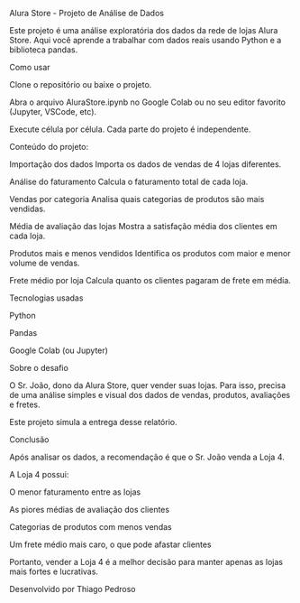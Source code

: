 Alura Store - Projeto de Análise de Dados

Este projeto é uma análise exploratória dos dados da rede de lojas Alura Store.
Aqui você aprende a trabalhar com dados reais usando Python e a biblioteca pandas.

Como usar

Clone o repositório ou baixe o projeto.

Abra o arquivo AluraStore.ipynb no Google Colab ou no seu editor favorito (Jupyter, VSCode, etc).

Execute célula por célula.
Cada parte do projeto é independente.

Conteúdo do projeto:

Importação dos dados
Importa os dados de vendas de 4 lojas diferentes.

Análise do faturamento
Calcula o faturamento total de cada loja.

Vendas por categoria
Analisa quais categorias de produtos são mais vendidas.

Média de avaliação das lojas
Mostra a satisfação média dos clientes em cada loja.

Produtos mais e menos vendidos
Identifica os produtos com maior e menor volume de vendas.

Frete médio por loja
Calcula quanto os clientes pagaram de frete em média.

Tecnologias usadas

Python

Pandas

Google Colab (ou Jupyter)

Sobre o desafio

O Sr. João, dono da Alura Store, quer vender suas lojas.
Para isso, precisa de uma análise simples e visual dos dados de vendas, produtos, avaliações e fretes.

Este projeto simula a entrega desse relatório.

Conclusão

Após analisar os dados, a recomendação é que o Sr. João venda a Loja 4.

A Loja 4 possui:

O menor faturamento entre as lojas

As piores médias de avaliação dos clientes

Categorias de produtos com menos vendas

Um frete médio mais caro, o que pode afastar clientes

Portanto, vender a Loja 4 é a melhor decisão para manter apenas as lojas mais fortes e lucrativas.

Desenvolvido por Thiago Pedroso
